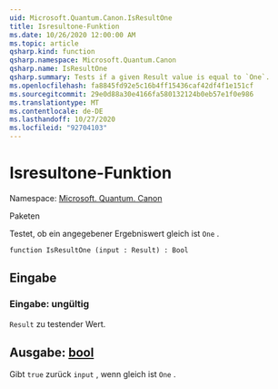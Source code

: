 ```yaml
---
uid: Microsoft.Quantum.Canon.IsResultOne
title: Isresultone-Funktion
ms.date: 10/26/2020 12:00:00 AM
ms.topic: article
qsharp.kind: function
qsharp.namespace: Microsoft.Quantum.Canon
qsharp.name: IsResultOne
qsharp.summary: Tests if a given Result value is equal to `One`.
ms.openlocfilehash: fa8845fd92e5c16b4ff15436caf42df4f1e151cf
ms.sourcegitcommit: 29e0d88a30e4166fa580132124b0eb57e1f0e986
ms.translationtype: MT
ms.contentlocale: de-DE
ms.lasthandoff: 10/27/2020
ms.locfileid: "92704103"
---
```

# <a name="isresultone-function"></a>Isresultone-Funktion

Namespace: [Microsoft. Quantum. Canon](xref:Microsoft.Quantum.Canon)

Paketen [](https://nuget.org/packages/)


Testet, ob ein angegebener Ergebniswert gleich ist `One` .

```qsharp
function IsResultOne (input : Result) : Bool
```


## <a name="input"></a>Eingabe

### <a name="input--__invalidresult__"></a>Eingabe: __ungültig <Result>__

`Result` zu testender Wert.



## <a name="output--bool"></a>Ausgabe: [bool](xref:microsoft.quantum.lang-ref.bool)

Gibt `true` zurück `input` , wenn gleich ist `One` .
